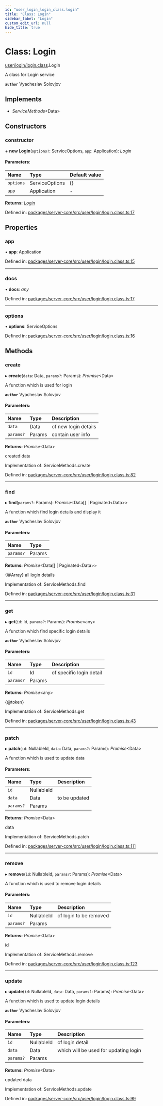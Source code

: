```yaml
---
id: "user_login_login_class.login"
title: "Class: Login"
sidebar_label: "Login"
custom_edit_url: null
hide_title: true
---
```


# Class: Login

[user/login/login.class](../modules/user_login_login_class.md).Login

A class for Login service

**`author`** Vyacheslav Solovjov

## Implements

* *ServiceMethods*<Data\>

## Constructors

### constructor

\+ **new Login**(`options?`: ServiceOptions, `app`: Application): [*Login*](user_login_login_class.login.md)

#### Parameters:

Name | Type | Default value |
:------ | :------ | :------ |
`options` | ServiceOptions | {} |
`app` | Application | - |

**Returns:** [*Login*](user_login_login_class.login.md)

Defined in: [packages/server-core/src/user/login/login.class.ts:17](https://github.com/xr3ngine/xr3ngine/blob/a16a45d7e/packages/server-core/src/user/login/login.class.ts#L17)

## Properties

### app

• **app**: Application

Defined in: [packages/server-core/src/user/login/login.class.ts:15](https://github.com/xr3ngine/xr3ngine/blob/a16a45d7e/packages/server-core/src/user/login/login.class.ts#L15)

___

### docs

• **docs**: *any*

Defined in: [packages/server-core/src/user/login/login.class.ts:17](https://github.com/xr3ngine/xr3ngine/blob/a16a45d7e/packages/server-core/src/user/login/login.class.ts#L17)

___

### options

• **options**: ServiceOptions

Defined in: [packages/server-core/src/user/login/login.class.ts:16](https://github.com/xr3ngine/xr3ngine/blob/a16a45d7e/packages/server-core/src/user/login/login.class.ts#L16)

## Methods

### create

▸ **create**(`data`: Data, `params?`: Params): *Promise*<Data\>

A function which is used for login

**`author`** Vyacheslav Solovjov

#### Parameters:

Name | Type | Description |
:------ | :------ | :------ |
`data` | Data | of new login details   |
`params?` | Params | contain user info   |

**Returns:** *Promise*<Data\>

created data

Implementation of: ServiceMethods.create

Defined in: [packages/server-core/src/user/login/login.class.ts:82](https://github.com/xr3ngine/xr3ngine/blob/a16a45d7e/packages/server-core/src/user/login/login.class.ts#L82)

___

### find

▸ **find**(`params?`: Params): *Promise*<Data[] \| Paginated<Data\>\>

A function which find login details and display it

**`author`** Vyacheslav Solovjov

#### Parameters:

Name | Type |
:------ | :------ |
`params?` | Params |

**Returns:** *Promise*<Data[] \| Paginated<Data\>\>

{@Array} all login details

Implementation of: ServiceMethods.find

Defined in: [packages/server-core/src/user/login/login.class.ts:31](https://github.com/xr3ngine/xr3ngine/blob/a16a45d7e/packages/server-core/src/user/login/login.class.ts#L31)

___

### get

▸ **get**(`id`: Id, `params?`: Params): *Promise*<any\>

A function which find specific login details

**`author`** Vyacheslav Solovjov

#### Parameters:

Name | Type | Description |
:------ | :------ | :------ |
`id` | Id | of specific login detail   |
`params?` | Params |  |

**Returns:** *Promise*<any\>

{@token}

Implementation of: ServiceMethods.get

Defined in: [packages/server-core/src/user/login/login.class.ts:43](https://github.com/xr3ngine/xr3ngine/blob/a16a45d7e/packages/server-core/src/user/login/login.class.ts#L43)

___

### patch

▸ **patch**(`id`: NullableId, `data`: Data, `params?`: Params): *Promise*<Data\>

A function which is used to update data

#### Parameters:

Name | Type | Description |
:------ | :------ | :------ |
`id` | NullableId |  |
`data` | Data | to be updated   |
`params?` | Params |  |

**Returns:** *Promise*<Data\>

data

Implementation of: ServiceMethods.patch

Defined in: [packages/server-core/src/user/login/login.class.ts:111](https://github.com/xr3ngine/xr3ngine/blob/a16a45d7e/packages/server-core/src/user/login/login.class.ts#L111)

___

### remove

▸ **remove**(`id`: NullableId, `params?`: Params): *Promise*<Data\>

A function which is used to remove login details

#### Parameters:

Name | Type | Description |
:------ | :------ | :------ |
`id` | NullableId | of login to be removed   |
`params?` | Params |  |

**Returns:** *Promise*<Data\>

id

Implementation of: ServiceMethods.remove

Defined in: [packages/server-core/src/user/login/login.class.ts:123](https://github.com/xr3ngine/xr3ngine/blob/a16a45d7e/packages/server-core/src/user/login/login.class.ts#L123)

___

### update

▸ **update**(`id`: NullableId, `data`: Data, `params?`: Params): *Promise*<Data\>

A function which is used to update login details

**`author`** Vyacheslav Solovjov

#### Parameters:

Name | Type | Description |
:------ | :------ | :------ |
`id` | NullableId | of login detail   |
`data` | Data | which will be used for updating login   |
`params?` | Params |  |

**Returns:** *Promise*<Data\>

updated data

Implementation of: ServiceMethods.update

Defined in: [packages/server-core/src/user/login/login.class.ts:99](https://github.com/xr3ngine/xr3ngine/blob/a16a45d7e/packages/server-core/src/user/login/login.class.ts#L99)
